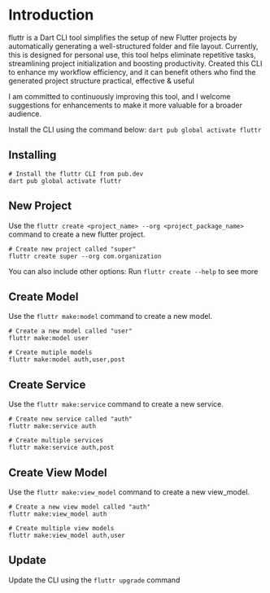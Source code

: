 # Introduction

fluttr is a Dart CLI tool simplifies the setup of new Flutter projects by automatically generating a well-structured folder and file layout. Currently, this is designed for personal use, this tool helps eliminate repetitive tasks, streamlining project initialization and boosting productivity. Created this CLI to enhance my workflow efficiency, and it can benefit others who find the generated project structure practical, effective & useful

I am committed to continuously improving this tool, and I welcome suggestions for enhancements to make it more valuable for a broader audience.

Install the CLI using the command below:
`dart pub global activate fluttr`

## Installing

```shell
# Install the fluttr CLI from pub.dev
dart pub global activate fluttr
```

## New Project

Use the `fluttr create <project_name> --org <project_package_name>` command to create a new flutter project.

```shell
# Create new project called "super"
fluttr create super --org com.organization
```

You can also include other options: Run `fluttr create --help` to see more

## Create Model

Use the `fluttr make:model` command to create a new model.

```shell
# Create a new model called "user"
fluttr make:model user

# Create mutiple models
fluttr make:model auth,user,post
```

## Create Service

Use the `fluttr make:service` command to create a new service.

```shell
# Create new service called "auth"
fluttr make:service auth

# Create multiple services
fluttr make:service auth,post
```

## Create View Model

Use the `fluttr make:view_model` command to create a new view_model.

```shell
# Create a new view model called "auth"
fluttr make:view_model auth

# Create multiple view models
fluttr make:view_model auth,user
```

## Update

Update the CLI using the `fluttr upgrade` command
